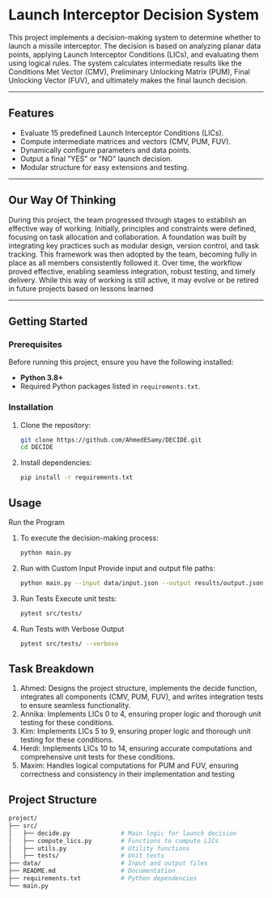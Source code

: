 # Launch Interceptor Decision System

This project implements a decision-making system to determine whether to launch a missile interceptor. The decision is based on analyzing planar data points, applying Launch Interceptor Conditions (LICs), and evaluating them using logical rules. The system calculates intermediate results like the Conditions Met Vector (CMV), Preliminary Unlocking Matrix (PUM), Final Unlocking Vector (FUV), and ultimately makes the final launch decision.

---

## **Features**
- Evaluate 15 predefined Launch Interceptor Conditions (LICs).
- Compute intermediate matrices and vectors (CMV, PUM, FUV).
- Dynamically configure parameters and data points.
- Output a final "YES" or "NO" launch decision.
- Modular structure for easy extensions and testing.

---

## **Our Way Of Thinking** 

During this project, the team progressed through stages to establish an effective way of working. Initially, principles and constraints were defined, focusing on task allocation and collaboration. A foundation was built by integrating key practices such as modular design, version control, and task tracking. This framework was then adopted by the team, becoming fully in place as all members consistently followed it. Over time, the workflow proved effective, enabling seamless integration, robust testing, and timely delivery. While this way of working is still active, it may evolve or be retired in future projects based on lessons learned

---

## **Getting Started**

### **Prerequisites**
Before running this project, ensure you have the following installed:
- **Python 3.8+**
- Required Python packages listed in `requirements.txt`.

### **Installation**
1. Clone the repository:
   ```bash
   git clone https://github.com/AhmedESamy/DECIDE.git
   cd DECIDE

2. Install dependencies:
    ```bash
    pip install -r requirements.txt

## **Usage**
Run the Program
1. To execute the decision-making process:
   ```bash
   python main.py

2. Run with Custom Input
Provide input and output file paths:

   ```bash
   python main.py --input data/input.json --output results/output.json

3. Run Tests
Execute unit tests:

   ```bash
   pytest src/tests/

4. Run Tests with Verbose Output
   ```bash
   pytest src/tests/ --verbose

## **Task Breakdown**
1. Ahmed: Designs the project structure, implements the decide function, integrates all components (CMV, PUM, FUV), and writes integration tests to ensure seamless functionality.
2. Annika: Implements LICs 0 to 4, ensuring proper logic and thorough unit testing for these conditions.
3. Kim: Implements LICs 5 to 9, ensuring proper logic and thorough unit testing for these conditions.
4. Herdi: Implements LICs 10 to 14, ensuring accurate computations and comprehensive unit tests for these conditions.
5. Maxim: Handles logical computations for PUM and FUV, ensuring correctness and consistency in their implementation and testing


## **Project Structure**
   ```bash
   project/
   ├── src/
   │   ├── decide.py              # Main logic for launch decision
   │   ├── compute_lics.py        # Functions to compute LICs
   │   ├── utils.py               # Utility functions
   │   ├── tests/                 # Unit tests
   ├── data/                      # Input and output files
   ├── README.md                  # Documentation
   ├── requirements.txt           # Python dependencies
   └── main.py       

